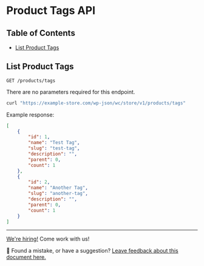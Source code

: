 # Product Tags API <!-- omit in toc -->

## Table of Contents <!-- omit in toc -->

- [List Product Tags](#list-product-tags)

## List Product Tags

```http
GET /products/tags
```

There are no parameters required for this endpoint.

```sh
curl "https://example-store.com/wp-json/wc/store/v1/products/tags"
```

Example response:

```json
[
	{
		"id": 1,
		"name": "Test Tag",
		"slug": "test-tag",
		"description": "",
		"parent": 0,
		"count": 1
	},
	{
		"id": 2,
		"name": "Another Tag",
		"slug": "another-tag",
		"description": "",
		"parent": 0,
		"count": 1
	}
]
```

<!-- FEEDBACK -->

---

[We're hiring!](https://woocommerce.com/careers/) Come work with us!

🐞 Found a mistake, or have a suggestion? [Leave feedback about this document here.](https://github.com/woocommerce/woocommerce-blocks/issues/new?assignees=&labels=type%3A+documentation&template=--doc-feedback.md&title=Feedback%20on%20./src/StoreApi/docs/product-tags.md)

<!-- /FEEDBACK -->

